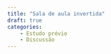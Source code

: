 ```yaml
---
title: "Sala de aula invertida"
draft: true
categories:
    - Estudo prévio
    - Discussão
---
```

